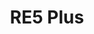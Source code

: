 ---
slug: RE5 Plus
title: "RE5 Plus"
description: "Easy and elegant cleaning"
image: "/images/smarthome/RE5 Plus.png"
images:
  - url: "/images/smarthome/RE5 Plus.png"
    caption: "Front view"

features:
  - "Advanced LiDAR laser navigation for precise mobility and planning."
  - "Infrared obstacle detectors for smooth navigation."
  - "Powerful 4000 Pa suction with adjustable 4-level suction control."
  - "Supports whole house, room, and area cleaning modes."
  - "Up to 240 minutes runtime in silent mode and 180 minutes in standard mode."
  - "300 ml water tank with 3-level adjustable water flow and water shortage alert."
  - "Automatic dust emptying with 4-liter capacity dust bag."
  - "Compatible with Google Assistant and Amazon Alexa voice control."
  - "Remote control via EZVIZ app on 2.4 GHz Wi-Fi."
  - "Brushless motor with carpet detection and boosted main brush pressure."

specification:
  model: "CS-RE5P"
  interface: "N/A"
  power_source: "N/A"
  energy_consumption: "N/A"
  network_port: "N/A"
  dimensions: "Robot: 345 x 345 x 95 mm (13.58 x 13.58 x 3.74 in) Auto-unloading base: 220 x 180 x 380 mm (8.66 x 7.09 x 14.96 in) for Product and 431 × 394 × 347 mm (16.97 × 15.51 × 13.66 in)For Package"
  package_size: "8.84 kg (311.82 oz)"
  net_weight: "Robot: 3.09 kg (109.00 oz) Auto-empty base: 3.6 kg (126.99 oz)"
price: "Contact Sales"

---